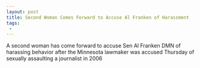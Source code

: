 ```yaml
---
layout: post
title: Second Woman Comes Forward to Accuse Al Franken of Harassment
tags:
 -
---
```

A second woman has come forward to accuse Sen Al Franken DMN of harassing behavior after the Minnesota lawmaker was accused Thursday of sexually assaulting a journalist in 2006
